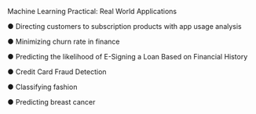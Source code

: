 Machine Learning Practical: Real World Applications


●      Directing customers to subscription products with app usage analysis

●      Minimizing churn rate in finance

●      Predicting the likelihood of E-Signing a Loan Based on Financial History

●      Credit Card Fraud Detection

●      Classifying fashion

●      Predicting breast cancer
